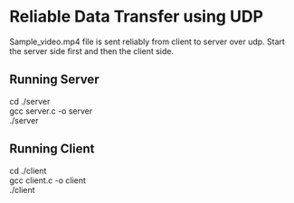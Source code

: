 # Reliable Data Transfer using UDP

Sample_video.mp4 file is sent reliably from client to server
over udp. Start the server side first and then the client side.

## Running Server
cd ./server\
gcc server.c -o server\
./server

## Running Client
cd ./client\
gcc client.c -o client\
./client
